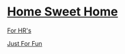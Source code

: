 # [Home Sweet Home](https://a13ks3y.github.io/)

[For HR's](https://a13ks3y.github.io/a13ks3y.github.io/cv.pdf)

[Just For Fun](https://a13ks3y.github.io/home/banana.html)

